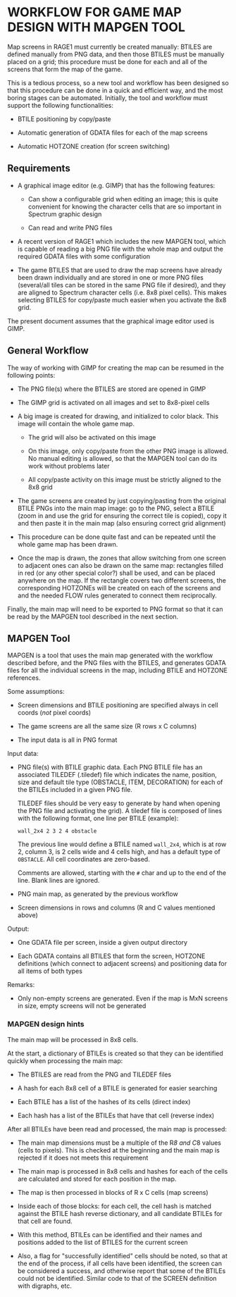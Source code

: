 # WORKFLOW FOR GAME MAP DESIGN WITH MAPGEN TOOL

Map screens in RAGE1 must currently be created manually: BTILES are defined
manually from PNG data, and then those BTILES must be manually placed on a
grid; this procedure must be done for each and all of the screens that form
the map of the game.

This is a tedious process, so a new tool and workflow has been designed so
that this procedure can be done in a quick and efficient way, and the most
boring stages can be automated. Initially, the tool and workflow must
support the following functionalities:

- BTILE positioning by copy/paste

- Automatic generation of GDATA files for each of the map screens

- Automatic HOTZONE creation (for screen switching)

## Requirements

- A graphical image editor (e.g.  GIMP) that has the following features:

  - Can show a configurable grid when editing an image; this is quite
  convenient for knowing the character cells that are so important in
  Spectrum graphic design

  - Can read and write PNG files

- A recent version of RAGE1 which includes the new MAPGEN tool, which is
  capable of reading a big PNG file with the whole map and output the
  required GDATA files with some configuration

- The game BTILES that are used to draw the map screens have already been
  drawn individually and are stored in one or more PNG files (several/all
  tiles can be stored in the same PNG file if desired), and they are aligned
  to Spectrum character cells (i.e.  8x8 pixel cells).  This makes selecting
  BTILES for copy/paste much easier when you activate the 8x8 grid.

The present document assumes that the graphical image editor used is GIMP.

## General Workflow

The way of working with GIMP for creating the map can be resumed in the
following points:

- The PNG file(s) where the BTILES are stored are opened in GIMP

- The GIMP grid is activated on all images and set to 8x8-pixel cells

- A big image is created for drawing, and initialized to color black.  This
  image will contain the whole game map.

  - The grid will also be activated on this image

  - On this image, only copy/paste from the other PNG image is allowed.  No
    manual editing is allowed, so that the MAPGEN tool can do its work
    without problems later

  - All copy/paste activity on this image must be strictly aligned to the
    8x8 grid

- The game screens are created by just copying/pasting from the original
  BTILE PNGs into the main map image: go to the PNG, select a BTILE (zoom in
  and use the grid for ensuring the correct tile is copied), copy it and
  then paste it in the main map (also ensuring correct grid alignment)

- This procedure can be done quite fast and can be repeated until the whole
  game map has been drawn.

- Once the map is drawn, the zones that allow switching from one screen to
  adjacent ones can also be drawn on the same map: rectangles filled in red
  (or any other special color?) shall be used, and can be placed anywhere on
  the map.  If the rectangle covers two different screens, the corresponding
  HOTZONEs will be created on each of the screens and and the needed FLOW
  rules generated to connect them reciprocally.

Finally, the main map will need to be exported to PNG format so that it can
be read by the MAPGEN tool described in the next section.

## MAPGEN Tool

MAPGEN is a tool that uses the main map generated with the workflow
described before, and the PNG files with the BTILES, and generates GDATA
files for all the individual screens in the map, including BTILE and HOTZONE
references.

Some assumptions:

- Screen dimensions and BTILE positioning are specified always in cell
  coords (_not_ pixel coords)

- The game screens are all the same size (R rows x C columns)

- The input data is all in PNG format

Input data:

- PNG file(s) with BTILE graphic data.  Each PNG BTILE file has an
  associated TILEDEF (.tiledef) file which indicates the name, position,
  size and default tile type (OBSTACLE, ITEM, DECORATION) for each of the
  BTILEs included in a given PNG file.

  TILEDEF files should be very easy to generate by hand when opening the PNG
  file and activating the grid).  A tiledef file is composed of lines with
  the following format, one line per BTILE (example):

  ```
  wall_2x4 2 3 2 4 obstacle
  ```

  The previous line would define a BTILE named `wall_2x4`, which is at row
  2, column 3, is 2 cells wide and 4 cells high, and has a default type of
  `OBSTACLE`.  All cell coordinates are zero-based.

  Comments are allowed, starting with the `#` char and up to the end of the
  line.  Blank lines are ignored.

- PNG main map, as generated by the previous workflow

- Screen dimensions in rows and columns (R and C values mentioned above)

Output:

- One GDATA file per screen, inside a given output directory

- Each GDATA contains all BTILES that form the screen, HOTZONE definitions
  (which connect to adjacent screens) and positioning data for all items of
  both types

Remarks:

- Only non-empty screens are generated.  Even if the map is MxN screens in
  size, empty screens will not be generated

### MAPGEN design hints

The main map will be processed in 8x8 cells.

At the start, a dictionary of BTILEs is created so that they can be
identified quickly when processing the main map:

- The BTILES are read from the PNG and TILEDEF files

- A hash for each 8x8 cell of a BTILE is generated for easier searching

- Each BTILE has a list of the hashes of its cells (direct index)

- Each hash has a list of the BTILEs that have that cell (reverse index)

After all BTILEs have been read and processed, the main map is processed:

- The main map dimensions must be a multiple of the R*8 and C*8 values
  (cells to pixels).  This is checked at the beginning and the main map is
  rejected if it does not meets this requirement

- The main map is processed in 8x8 cells and hashes for each of the cells
  are calculated and stored for each position in the map.

- The map is then processed in blocks of R x C cells (map screens)

- Inside each of those blocks: for each cell, the cell hash is matched
  against the BTILE hash reverse dictionary, and all candidate BTILEs for
  that cell are found.

- With this method, BTILEs can be identified and their names and positions
  added to the list of BTILES for the current screen

- Also, a flag for "successfully identified" cells should be noted, so that
  at the end of the process, if all cells have been identified, the screen
  can be considered a success, and otherwise report that some of the BTILEs
  could not be identified. Similar code to that of the SCREEN definition
  with digraphs, etc.

